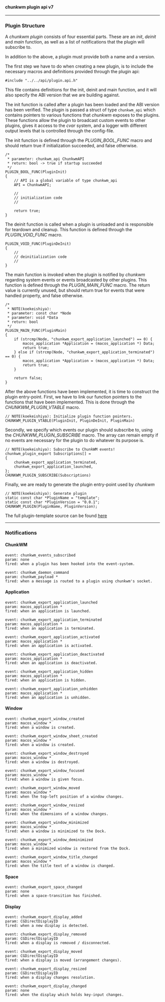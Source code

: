 #### chunkwm plugin api v7
--------------------------

### Plugin Structure

A *chunkwm plugin* consists of four essential parts. These are an *init*, *deinit* and
*main* function, as well as a list of notifications that the plugin will subscribe to.

In addition to the above, a plugin must provide both a name and a version.

The first step we have to do when creating a new plugin, is to include the necessary
macros and definitions provided through the plugin api:
```
#include "../../api/plugin.api.h"
```

This file contains definitions for the init, deinit and main function, and it will
also specify the ABI version that we are building against.

The init function is called after a plugin has been loaded and the ABI version has
been verified. The plugin is passed a struct of type `chunkwm_api` which contains
pointers to various functions that *chunkwm* exposes to the plugins. These functions
allow the plugin to broadcast custom events to other plugins, gives it access to the
*cvar* system, and a logger with different output levels that is controlled through
the config-file.

The init function is defined through the *PLUGIN_BOOL_FUNC* macro and should return
true if initialization succeeded, and false otherwise.

```
/*
 * parameter: chunkwm_api ChunkwmAPI
 * return: bool -> true if startup succeeded
 */
PLUGIN_BOOL_FUNC(PluginInit)
{
    // API is a global variable of type chunkwm_api
    API = ChunkwmAPI;

    //
    // initialization code
    //

    return true;
}
```

The deinit function is called when a plugin is unloaded and is responsible for teardown
and cleanup. This function is defined through the *PLUGIN_VOID_FUNC* macro.

```
PLUGIN_VOID_FUNC(PluginDeInit)
{
    //
    // deinitialization code
    //
}
```

The main function is invoked when the plugin is notified by *chunkwm* regarding system
events or events broadcasted by other plugins. This function is defined through the
*PLUGIN_MAIN_FUNC* macro. The return value is currently unused, but should return true
for events that were handled property, and false otherwise.

```
/*
 * NOTE(koekeishiya):
 * parameter: const char *Node
 * parameter: void *Data
 * return: bool
 */
PLUGIN_MAIN_FUNC(PluginMain)
{
    if (strcmp(Node, "chunkwm_export_application_launched") == 0) {
        macos_application *Application = (macos_application *) Data;
        return true;
    } else if (strcmp(Node, "chunkwm_export_application_terminated") == 0) {
        macos_application *Application = (macos_application *) Data;
        return true;
    }

    return false;
}
```

After the above functions have been implemented, it is time to construct the plugin
entry-point. First, we have to link our function pointers to the functions that have
been implemented. This is done through the *CHUNKWM_PLUGIN_VTABLE* macro.

```
// NOTE(koekeishiya): Initialize plugin function pointers.
CHUNKWM_PLUGIN_VTABLE(PluginInit, PluginDeInit, PluginMain)
```

Secondly, we specify which events our plugin should subscribe to, using the
*CHUNKWM_PLUGIN_SUBSCRIBE* macro. The array can remain empty if no events are necessary
for the plugin to do whatever its purpose is.

```
// NOTE(koekeishiya): Subscribe to ChunkWM events!
chunkwm_plugin_export Subscriptions[] =
{
    chunkwm_export_application_terminated,
    chunkwm_export_application_launched,
};
CHUNKWM_PLUGIN_SUBSCRIBE(Subscriptions)
```

Finally, we are ready to generate the plugin entry-point used by *chunkwm*

```
// NOTE(koekeishiya): Generate plugin
static const char *PluginName = "template";
static const char *PluginVersion = "0.0.1";
CHUNKWM_PLUGIN(PluginName, PluginVersion);
```

The full plugin-template source can be found [here](https://github.com/koekeishiya/chunkwm/tree/master/src/plugins/template)

--------------------------
### Notifications

#### ChunkWM

```
event: chunkwm_events_subscribed
param: none
fired: when a plugin has been hooked into the event-system.
```

```
event: chunkwm_daemon_command
param: chunkwm_payload *
fired: when a message is routed to a plugin using chunkwm's socket.
```

#### Application

```
event: chunkwm_export_application_launched
param: macos_application *
fired: when an application is launched.
```

```
event: chunkwm_export_application_terminated
param: macos_application *
fired: when an application is terminated.
```

```
event: chunkwm_export_application_activated
param: macos_application *
fired: when an application is activated.
```

```
event: chunkwm_export_application_deactivated
param: macos_application *
fired: when an application is deactivated.
```

```
event: chunkwm_export_application_hidden
param: macos_application *
fired: when an application is hidden.
```

```
event: chunkwm_export_application_unhidden
param: macos_application *
fired: when an application is unhidden.
```

#### Window

```
event: chunkwm_export_window_created
param: macos_window *
fired: when a window is created.
```

```
event: chunkwm_export_window_sheet_created
param: macos_window *
fired: when a window is created.
```

```
event: chunkwm_export_window_destroyed
param: macos_window *
fired: when a window is destroyed.
```

```
event: chunkwm_export_window_focused
param: macos_window *
fired: when a window is given focus.
```

```
event: chunkwm_export_window_moved
param: macos_window *
fired: when the top-left position of a window changes.
```

```
event: chunkwm_export_window_resized
param: macos_window *
fired: when the dimensions of a window changes.
```

```
event: chunkwm_export_window_minimized
param: macos_window *
fired: when a window is minimized to the Dock.
```

```
event: chunkwm_export_window_deminimized
param: macos_window *
fired: when a minimized window is restored from the Dock.
```

```
event: chunkwm_export_window_title_changed
param: macos_window *
fired: when the title text of a window is changed.
```

#### Space

```
event: chunkwm_export_space_changed
param: none
fired: when a space-transition has finished.
```

#### Display

```
event: chunkwm_export_display_added
param: CGDirectDisplayID
fired: when a new display is detected.
```

```
event: chunkwm_export_display_removed
param: CGDirectDisplayID
fired: when a display is removed / disconnected.
```

```
event: chunkwm_export_display_moved
param: CGDirectDisplayID
fired: when a display is moved (arrangement changes).
```

```
event: chunkwm_export_display_resized
param: CGDirectDisplayID
fired: when a display changes resolution.
```

```
event: chunkwm_export_display_changed
param: none
fired: when the display which holds key-input changes.
```
